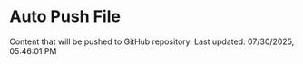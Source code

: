 # Auto Push File

Content that will be pushed to GitHub repository.
Last updated: 07/30/2025, 05:46:01 PM